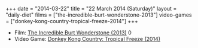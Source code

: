 +++
date = "2014-03-22"
title = "22 March 2014 (Saturday)"
layout = "daily-diet"
films = ["the-incredible-burt-wonderstone-2013"]
video-games = ["donkey-kong-country-tropical-freeze-2014"]
+++

<ul>
<li class="entry films">Film: <a href="/films/the-incredible-burt-wonderstone-2013">The Incredible Burt Wonderstone (2013)</a> 0</li>
<li class="entry video-games">Video Game: <a href="/video-games/donkey-kong-country-tropical-freeze-2014">Donkey Kong Country: Tropical Freeze (2014)</a></li>
</ul>